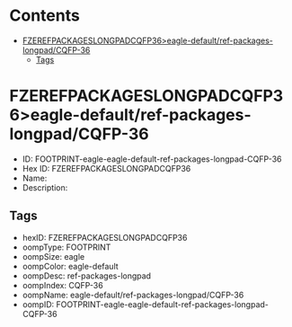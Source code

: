 



Contents
========

* [FZEREFPACKAGESLONGPADCQFP36>eagle-default/ref-packages-longpad/CQFP-36](#fzerefpackageslongpadcqfp36eagle-defaultref-packages-longpadcqfp-36)
	* [Tags](#tags)

# FZEREFPACKAGESLONGPADCQFP36>eagle-default/ref-packages-longpad/CQFP-36

- ID: FOOTPRINT-eagle-eagle-default-ref-packages-longpad-CQFP-36
- Hex ID: FZEREFPACKAGESLONGPADCQFP36
- Name: 
- Description: 

## Tags

- hexID: FZEREFPACKAGESLONGPADCQFP36
- oompType: FOOTPRINT
- oompSize: eagle
- oompColor: eagle-default
- oompDesc: ref-packages-longpad
- oompIndex: CQFP-36
- oompName: eagle-default/ref-packages-longpad/CQFP-36
- oompID: FOOTPRINT-eagle-eagle-default-ref-packages-longpad-CQFP-36
